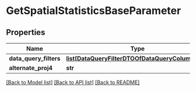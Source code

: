 # GetSpatialStatisticsBaseParameter

## Properties
Name | Type | Description | Notes
------------ | ------------- | ------------- | -------------
**data_query_filters** | [**list[DataQueryFilterDTOOfDataQueryColumnDTO]**](DataQueryFilterDTOOfDataQueryColumnDTO.md) |  | [optional] 
**alternate_proj4** | **str** |  | [optional] 

[[Back to Model list]](../README.md#documentation-for-models) [[Back to API list]](../README.md#documentation-for-api-endpoints) [[Back to README]](../README.md)

